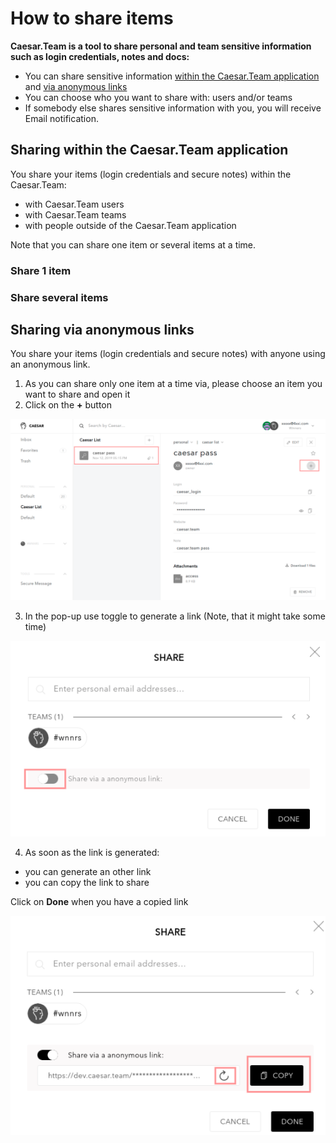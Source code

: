 # How to share items



**Caesar.Team is a tool to share personal and team sensitive information such as login credentials, notes and docs:**

* You can share sensitive information [within the Caesar.Team application](https://github.com/caesar-team/docs/blob/master/user-documentation/sharing.md#sharing-within-the-caesarteam-application) and [via anonymous links](https://github.com/caesar-team/docs/blob/master/user-documentation/sharing.md#sharing-via-anonymous-links)
* You can choose who you want to share with: users and/or teams
* If somebody else shares sensitive information with you, you will receive Email notification.

## Sharing within the Caesar.Team application

You share your items \(login credentials and secure notes\) within the Caesar.Team:

* with Caesar.Team users
* with Caesar.Team teams
* with people outside of the Caesar.Team application

Note that you can share one item or several items at a time.

### Share 1 item

### Share several items

## Sharing via anonymous links

You share your items \(login credentials and secure notes\) with anyone using an anonymous link. 

1. As you can share only one item at a time via, please choose an item you want to share and open it
2. Click on the **+** button 

![](../.gitbook/assets/share-1.png)

3. In the pop-up use toggle to generate a link \(Note, that it might take some time\)

![](../.gitbook/assets/share-2.png)

4. As soon as the link is generated:

* you can generate an other link
* you can copy the link to share

Click on **Done** when you have a copied link

![](../.gitbook/assets/share-3.png)



